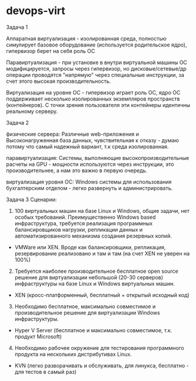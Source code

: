 # devops-virt

Задача 1  

Аппаратная виртуализация - изолированная среда, полностью симулирует базовое оборудование (используется родительское ядро), гипервизор берет на себя роль ОС  

Паравиртуализация - при установке в внутри виртуальной машины ОС модифицируется, запросы через гипервизор, но дисковые/сетевые/др операции проводятся "напрямую" через специальные инструкции, за счет этого высокая производительность.   

Виртуализация на уровне ОС - гипервизор играет роль ОС, ядро ОС поддерживает несколько изолированных экземпляров пространств (контейнеров). С точки зрения пользователя эти контейнеры идентичны реальному серверу.   


Задача 2  

физические сервера: Различные web-приложения и Высоконагруженная база данных, чувствительная к отказу - думаю потому что самый надежный вариант, т.к среда изолированная.   

паравиртуализация: Системы, выполняющие высокопроизводительные расчеты на GPU - мощности используются через инструкции, это производительнее, а нам это важно в первую очередь.   

виртуализация уровня ОС: Windows системы для использования бухгалтерским отделом - легко развернуть и администрировать.   


Задача 3
Сценарии:
1. 100 виртуальных машин на базе Linux и Windows, общие задачи, нет особых требований. Преимущественно Windows based инфраструктура, требуется реализация программных балансировщиков нагрузки, репликации данных и автоматизированного механизма создания резервных копий.
  - VMWare или XEN. Вроде как балансировщики, репликация, резервирование реализовано и там и там (на счет XEN не уверен на 100%)
2. Требуется наиболее производительное бесплатное open source решение для виртуализации небольшой (20-30 серверов) инфраструктуры на базе Linux и Windows виртуальных машин.
  - XEN (кросс-платформенный, бесплатный + открытый исходный код)
3. Необходимо бесплатное, максимально совместимое и производительное решение для виртуализации Windows инфраструктуры.
  - Hyper V Server (бесплатное и максимально совместимое, т.к. продукт Microsoft)
4. Необходимо рабочее окружение для тестирования программного продукта на нескольких дистрибутивах Linux.
  - KVN (легко разворачивать и обслуживать, для линукса, бесплатно - для тестов в самый раз)
